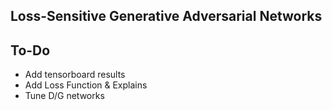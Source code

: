 ## Loss-Sensitive Generative Adversarial Networks

## To-Do
* Add tensorboard results
* Add Loss Function & Explains 
* Tune D/G networks